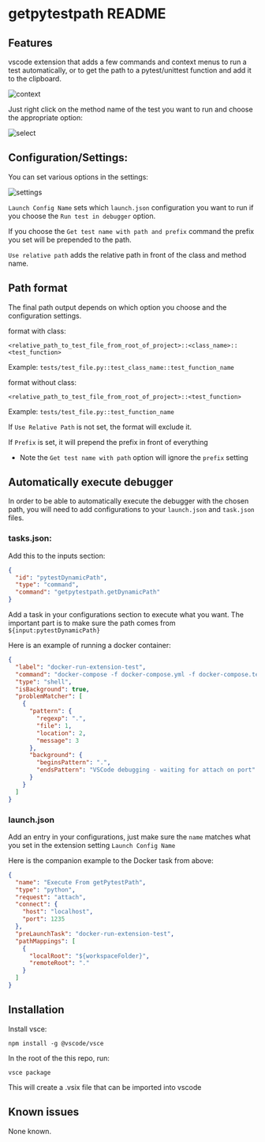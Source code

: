 # getpytestpath README

## Features
vscode extension that adds a few commands and context menus to run a test automatically, or to get the path to a pytest/unittest function and add it to the clipboard. 

![context](https://github.com/dgooden/getpytestpath/assets/353080/09991963-fdba-4384-b5ba-e6b8855981de)

Just right click on the method name of the test you want to run and choose the appropriate option:

![select](https://github.com/dgooden/getpytestpath/assets/353080/44d7554f-d377-46b9-84f8-a1a909e141c2)

## Configuration/Settings:
You can set various options in the settings:

![settings](https://github.com/dgooden/getpytestpath/assets/353080/4575f52a-f4a9-47ce-a212-eaa4e8e841c5)

`Launch Config Name` sets which `launch.json` configuration you want to run if you choose the `Run test in debugger` option.

If you choose the `Get test name with path and prefix` command the prefix you set will be prepended to the path.

`Use relative path` adds the relative path in front of the class and method name.

## Path format

The final path output depends on which option you choose and the configuration settings.

format with class:

`<relative_path_to_test_file_from_root_of_project>::<class_name>::<test_function>`

Example: `tests/test_file.py::test_class_name::test_function_name`

format without class:

`<relative_path_to_test_file_from_root_of_project>::<test_function>`

Example: `tests/test_file.py::test_function_name`

If `Use Relative Path` is not set, the format will exclude it.

If `Prefix` is set, it will prepend the prefix in front of everything
  * Note the `Get test name with path` option will ignore the `prefix` setting

## Automatically execute debugger

In order to be able to automatically execute the debugger with the chosen path, you will need to add configurations to your `launch.json` and `task.json` files.

### tasks.json:


Add this to the inputs section:

```json
{
  "id": "pytestDynamicPath",
  "type": "command",
  "command": "getpytestpath.getDynamicPath"
}
```

Add a task in your configurations section to execute what you want. The important part is to make sure the path comes from `${input:pytestDynamicPath}`

Here is an example of running a docker container:

```json
{
  "label": "docker-run-extension-test",
  "command": "docker-compose -f docker-compose.yml -f docker-compose.test.yml run --publish 1235:1235 --rm test fab \"${input:pytestDynamicPath} -vvv\"",
  "type": "shell",
  "isBackground": true,
  "problemMatcher": [
    {
      "pattern": {
        "regexp": ".",
        "file": 1,
        "location": 2,
        "message": 3
      },
      "background": {
        "beginsPattern": ".",
        "endsPattern": "VSCode debugging - waiting for attach on port"
      }
    }
  ]
}
```
### launch.json

Add an entry in your configurations, just make sure the `name` matches what you set in the extension setting `Launch Config Name`

Here is the companion example to the Docker task from above:

```json
{
  "name": "Execute From getPytestPath",
  "type": "python",
  "request": "attach",
  "connect": {
    "host": "localhost",
    "port": 1235
  },
  "preLaunchTask": "docker-run-extension-test",
  "pathMappings": [
    {
      "localRoot": "${workspaceFolder}",
      "remoteRoot": "."
    }
  ]
}
```

## Installation

Install vsce:

`npm install -g @vscode/vsce`

In the root of the this repo, run:

`vsce package`

This will create a .vsix file that can be imported into vscode

## Known issues

None known.
